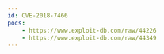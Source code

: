 ```yaml
---
id: CVE-2018-7466
pocs:
    - https://www.exploit-db.com/raw/44226
    - https://www.exploit-db.com/raw/44349
---
```

